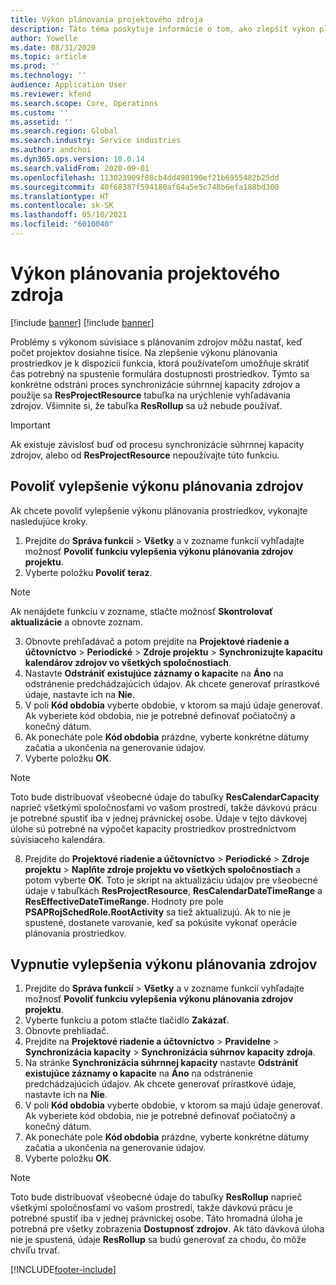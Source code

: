 ```yaml
---
title: Výkon plánovania projektového zdroja
description: Táto téma poskytuje informácie o tom, ako zlepšiť výkon plánovania prostriedkov pre veľký počet projektov.
author: Yowelle
ms.date: 08/31/2020
ms.topic: article
ms.prod: ''
ms.technology: ''
audience: Application User
ms.reviewer: kfend
ms.search.scope: Core, Operations
ms.custom: ''
ms.assetid: ''
ms.search.region: Global
ms.search.industry: Service industries
ms.author: andchoi
ms.dyn365.ops.version: 10.0.14
ms.search.validFrom: 2020-09-01
ms.openlocfilehash: 113023909f88cb4dd498190ef21b6955482b25dd
ms.sourcegitcommit: 40f68387f594180af64a5e5c748b6efa188bd300
ms.translationtype: HT
ms.contentlocale: sk-SK
ms.lasthandoff: 05/10/2021
ms.locfileid: "6010040"
---
```

# <a name="project-resource-scheduling-performance"></a>Výkon plánovania projektového zdroja

[!include [banner](../includes/banner.md)]
[!include [banner](../includes/preview-banner.md)]


Problémy s výkonom súvisiace s plánovaním zdrojov môžu nastať, keď počet projektov dosiahne tisíce. Na zlepšenie výkonu plánovania prostriedkov je k dispozícii funkcia, ktorá používateľom umožňuje skrátiť čas potrebný na spustenie formulára dostupnosti prostriedkov. Týmto sa konkrétne odstráni proces synchronizácie súhrnnej kapacity zdrojov a použije sa **ResProjectResource** tabuľka na urýchlenie vyhľadávania zdrojov. Všimnite si, že tabuľka **ResRollup** sa už nebude používať.

> [!IMPORTANT]
> Ak existuje závislosť buď od procesu synchronizácie súhrnnej kapacity zdrojov, alebo od **ResProjectResource** nepoužívajte túto funkciu.

## <a name="enable-resource-scheduling-performance-enhancement"></a>Povoliť vylepšenie výkonu plánovania zdrojov
Ak chcete povoliť vylepšenie výkonu plánovania prostriedkov, vykonajte nasledujúce kroky.

1. Prejdite do **Správa funkcií** > **Všetky** a v zozname funkcií vyhľadajte možnosť **Povoliť funkciu vylepšenia výkonu plánovania zdrojov projektu**.
2. Vyberte položku **Povoliť teraz**.

> [!NOTE]
> Ak nenájdete funkciu v zozname, stlačte možnosť **Skontrolovať aktualizácie** a obnovte zoznam.

3. Obnovte prehľadávač a potom prejdite na **Projektové riadenie a účtovníctvo** > **Periodické** > **Zdroje projektu** > **Synchronizujte kapacitu kalendárov zdrojov vo všetkých spoločnostiach**.
4. Nastavte **Odstrániť existujúce záznamy o kapacite** na **Áno** na odstránenie predchádzajúcich údajov. Ak chcete generovať prírastkové údaje, nastavte ich na **Nie**.
5. V poli **Kód obdobia** vyberte obdobie, v ktorom sa majú údaje generovať. Ak vyberiete kód obdobia, nie je potrebné definovať počiatočný a konečný dátum.
6. Ak ponecháte pole **Kód obdobia** prázdne, vyberte konkrétne dátumy začatia a ukončenia na generovanie údajov.
7. Vyberte položku **OK**.

 > [!NOTE]
 > Toto bude distribuovať všeobecné údaje do tabuľky **ResCalendarCapacity** naprieč všetkými spoločnosťami vo vašom prostredí, takže dávkovú prácu je potrebné spustiť iba v jednej právnickej osobe. Údaje v tejto dávkovej úlohe sú potrebné na výpočet kapacity prostriedkov prostredníctvom súvisiaceho kalendára.

8. Prejdite do **Projektové riadenie a účtovníctvo** > **Periodické** > **Zdroje projektu** > **Naplňte zdroje projektu vo všetkých spoločnostiach** a potom vyberte **OK**. Toto je skript na aktualizáciu údajov pre všeobecné údaje v tabuľkách **ResProjectResource**, **ResCalendarDateTimeRange** a **ResEffectiveDateTimeRange**. Hodnoty pre pole **PSAPRojSchedRole.RootActivity** sa tiež aktualizujú. Ak to nie je spustené, dostanete varovanie, keď sa pokúsite vykonať operácie plánovania prostriedkov.
 
## <a name="turn-off-resource-scheduling-performance-enhancement"></a>Vypnutie vylepšenia výkonu plánovania zdrojov

1. Prejdite do **Správa funkcií** > **Všetky** a v zozname funkcií vyhľadajte možnosť **Povoliť funkciu vylepšenia výkonu plánovania zdrojov projektu**.
2. Vyberte funkciu a potom stlačte tlačidlo **Zakázať**.
3. Obnovte prehliadač.
4. Prejdite na **Projektové riadenie a účtovníctvo** > **Pravidelne** > **Synchronizácia kapacity** > **Synchronizácia súhrnov kapacity zdroja**.
5. Na stránke **Synchronizácia súhrnnej kapacity** nastavte **Odstrániť existujúce záznamy o kapacite** na **Áno** na odstránenie predchádzajúcich údajov. Ak chcete generovať prírastkové údaje, nastavte ich na **Nie**.
6. V poli **Kód obdobia** vyberte obdobie, v ktorom sa majú údaje generovať. Ak vyberiete kód obdobia, nie je potrebné definovať počiatočný a konečný dátum.
7. Ak ponecháte pole **Kód obdobia** prázdne, vyberte konkrétne dátumy začatia a ukončenia na generovanie údajov.
8. Vyberte položku **OK**.

> [!NOTE]
> Toto bude distribuovať všeobecné údaje do tabuľky **ResRollup** naprieč všetkými spoločnosťami vo vašom prostredí, takže dávkovú prácu je potrebné spustiť iba v jednej právnickej osobe. Táto hromadná úloha je potrebná pre všetky zobrazenia **Dostupnosť zdrojov**. Ak táto dávková úloha nie je spustená, údaje **ResRollup** sa budú generovať za chodu, čo môže chvíľu trvať.


[!INCLUDE[footer-include](../includes/footer-banner.md)]